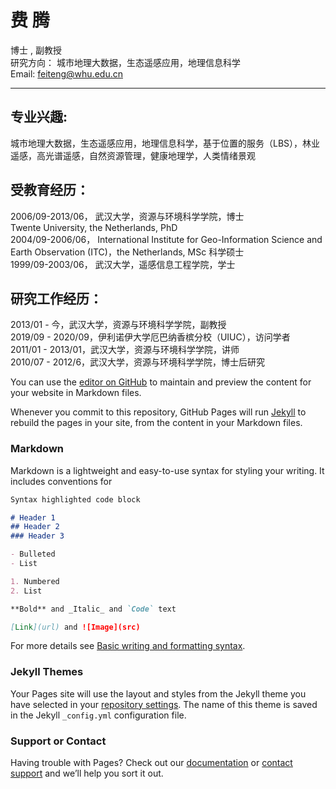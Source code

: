 # 费  腾
博士 , 副教授  
研究方向： 城市地理大数据，生态遥感应用，地理信息科学  
Email: feiteng@whu.edu.cn  

---

## 专业兴趣: 
城市地理大数据，生态遥感应用，地理信息科学，基于位置的服务（LBS），林业遥感，高光谱遥感，自然资源管理，健康地理学，人类情绪景观

## 受教育经历：

2006/09-2013/06， 武汉大学，资源与环境科学学院，博士  
                  Twente University, the Netherlands, PhD   
2004/09-2006/06， International Institute for Geo-Information Science and Earth Observation (ITC)，the Netherlands, MSc 科学硕士  
1999/09-2003/06， 武汉大学，遥感信息工程学院，学士  

## 研究工作经历：

2013/01 - 今，武汉大学，资源与环境科学学院，副教授  
2019/09 - 2020/09，伊利诺伊大学厄巴纳香槟分校（UIUC），访问学者  
2011/01 - 2013/01，武汉大学，资源与环境科学学院，讲师  
2010/07 - 2012/6，武汉大学，资源与环境科学学院，博士后研究  

You can use the [editor on GitHub](https://github.com/only4john/only4john.github.io/edit/main/index.md) to maintain and preview the content for your website in Markdown files.

Whenever you commit to this repository, GitHub Pages will run [Jekyll](https://jekyllrb.com/) to rebuild the pages in your site, from the content in your Markdown files.

### Markdown

Markdown is a lightweight and easy-to-use syntax for styling your writing. It includes conventions for

```markdown
Syntax highlighted code block

# Header 1
## Header 2
### Header 3

- Bulleted
- List

1. Numbered
2. List

**Bold** and _Italic_ and `Code` text

[Link](url) and ![Image](src)
```

For more details see [Basic writing and formatting syntax](https://docs.github.com/en/github/writing-on-github/getting-started-with-writing-and-formatting-on-github/basic-writing-and-formatting-syntax).

### Jekyll Themes

Your Pages site will use the layout and styles from the Jekyll theme you have selected in your [repository settings](https://github.com/only4john/only4john.github.io/settings/pages). The name of this theme is saved in the Jekyll `_config.yml` configuration file.

### Support or Contact

Having trouble with Pages? Check out our [documentation](https://docs.github.com/categories/github-pages-basics/) or [contact support](https://support.github.com/contact) and we’ll help you sort it out.
